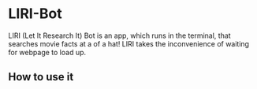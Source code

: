 # LIRI-Bot

LIRI (Let It Research It) Bot is an app, which runs in the terminal, that searches movie facts at a of a hat! LIRI takes the inconvenience of waiting for webpage to load up.

## How to use it
